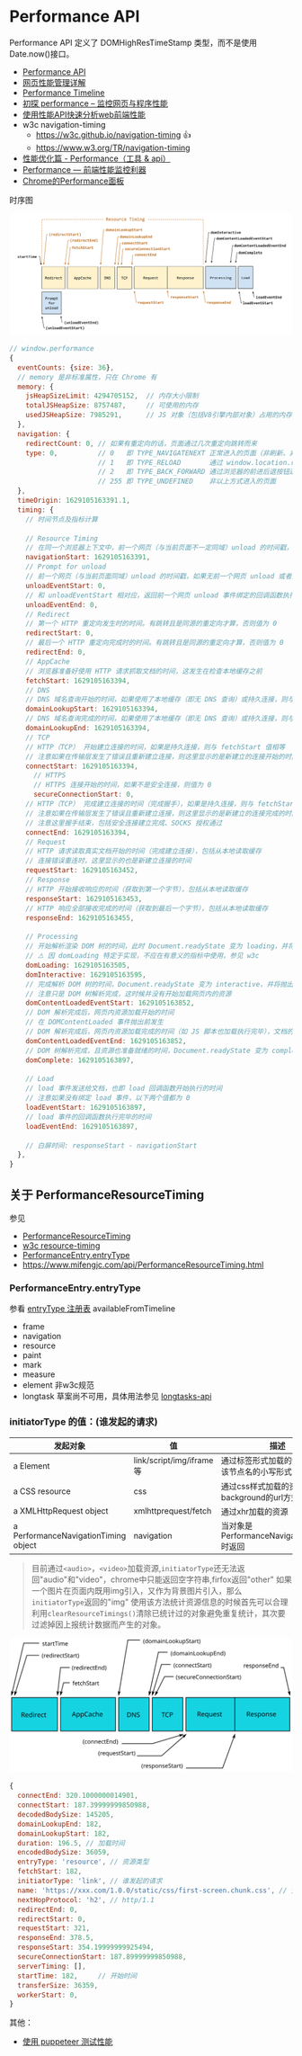 # Performance API

Performance API 定义了 DOMHighResTimeStamp 类型，而不是使用 Date.now()接口。

- [Performance API](https://developer.mozilla.org/zh-CN/docs/Web/API/Performance_API)
- [网页性能管理详解](http://www.ruanyifeng.com/blog/2015/09/web-page-performance-in-depth.html)
- [Performance Timeline](https://developer.mozilla.org/zh-CN/docs/Web/API/Performance_Timeline)
- [初探 performance – 监控网页与程序性能](http://www.alloyteam.com/2015/09/explore-performance/)
- [使用性能API快速分析web前端性能](https://segmentfault.com/a/1190000004010453)
- w3c navigation-timing
  - https://w3c.github.io/navigation-timing 👍
  - https://www.w3.org/TR/navigation-timing
- [性能优化篇 - Performance（工具 & api）](https://juejin.cn/post/6844903801518981133)
- [Performance — 前端性能监控利器](https://www.cnblogs.com/bldxh/p/6857324.html)
- [Chrome的Performance面板](https://www.jianshu.com/p/d476bd527e48)

时序图

![navigation-timing](./../img/navigation-timing.svg)

```js
// window.performance
{
  eventCounts: {size: 36},
  // memory 是非标准属性，只在 Chrome 有
  memory: {
    jsHeapSizeLimit: 4294705152,  // 内存大小限制
    totalJSHeapSize: 8757487,     // 可使用的内存
    usedJSHeapSize: 7985291,      // JS 对象（包括V8引擎内部对象）占用的内存，一定小于 totalJSHeapSize
  },
  navigation: {
    redirectCount: 0, // 如果有重定向的话，页面通过几次重定向跳转而来
    type: 0,          // 0   即 TYPE_NAVIGATENEXT 正常进入的页面（非刷新、非重定向等）
                      // 1   即 TYPE_RELOAD       通过 window.location.reload() 刷新的页面
                      // 2   即 TYPE_BACK_FORWARD 通过浏览器的前进后退按钮进入的页面（历史记录）
                      // 255 即 TYPE_UNDEFINED    非以上方式进入的页面
  },
  timeOrigin: 1629105163391.1,
  timing: {
    // 时间节点及指标计算

    // Resource Timing
    // 在同一个浏览器上下文中，前一个网页（与当前页面不一定同域）unload 的时间戳，如果无前一个网页 unload ，则与 fetchStart 值相等
    navigationStart: 1629105163391,
    // Prompt for unload
    // 前一个网页（与当前页面同域）unload 的时间戳，如果无前一个网页 unload 或者前一个网页与当前页面不同域，则值为 0
    unloadEventStart: 0,
    // 和 unloadEventStart 相对应，返回前一个网页 unload 事件绑定的回调函数执行完毕的时间戳
    unloadEventEnd: 0,
    // Redirect
    // 第一个 HTTP 重定向发生时的时间。有跳转且是同源的重定向才算，否则值为 0
    redirectStart: 0,
    // 最后一个 HTTP 重定向完成时的时间。有跳转且是同源的重定向才算，否则值为 0
    redirectEnd: 0,
    // AppCache
    // 浏览器准备好使用 HTTP 请求抓取文档的时间，这发生在检查本地缓存之前
    fetchStart: 1629105163394,
    // DNS
    // DNS 域名查询开始的时间，如果使用了本地缓存（即无 DNS 查询）或持久连接，则与 fetchStart 值相等
    domainLookupStart: 1629105163394,
    // DNS 域名查询完成的时间，如果使用了本地缓存（即无 DNS 查询）或持久连接，则与 fetchStart 值相等
    domainLookupEnd: 1629105163394,
    // TCP
    // HTTP（TCP） 开始建立连接的时间，如果是持久连接，则与 fetchStart 值相等
    // 注意如果在传输层发生了错误且重新建立连接，则这里显示的是新建立的连接开始的时间
    connectStart: 1629105163394,
      // HTTPS
      // HTTPS 连接开始的时间，如果不是安全连接，则值为 0
      secureConnectionStart: 0,
    // HTTP（TCP） 完成建立连接的时间（完成握手），如果是持久连接，则与 fetchStart 值相等
    // 注意如果在传输层发生了错误且重新建立连接，则这里显示的是新建立的连接完成的时间
    // 注意这里握手结束，包括安全连接建立完成、SOCKS 授权通过
    connectEnd: 1629105163394,
    // Request
    // HTTP 请求读取真实文档开始的时间（完成建立连接），包括从本地读取缓存
    // 连接错误重连时，这里显示的也是新建立连接的时间
    requestStart: 1629105163452,
    // Response
    // HTTP 开始接收响应的时间（获取到第一个字节），包括从本地读取缓存
    responseStart: 1629105163453,
    // HTTP 响应全部接收完成的时间（获取到最后一个字节），包括从本地读取缓存
    responseEnd: 1629105163455,

    // Processing
    // 开始解析渲染 DOM 树的时间，此时 Document.readyState 变为 loading，并将抛出 readystatechange 相关事件
    // ⚠️ 因 domLoading 特定于实现，不应在有意义的指标中使用，参见 w3c
    domLoading: 1629105163505,
    domInteractive: 1629105163595,
    // 完成解析 DOM 树的时间，Document.readyState 变为 interactive，并将抛出 readystatechange 相关事件
    // 注意只是 DOM 树解析完成，这时候并没有开始加载网页内的资源
    domContentLoadedEventStart: 1629105163852,
    // DOM 解析完成后，网页内资源加载开始的时间
    // 在 DOMContentLoaded 事件抛出前发生
    // DOM 解析完成后，网页内资源加载完成的时间（如 JS 脚本也加载执行完毕），文档的DOMContentLoaded 事件的结束时间
    domContentLoadedEventEnd: 1629105163852,
    // DOM 树解析完成，且资源也准备就绪的时间，Document.readyState 变为 complete，并将抛出 readystatechange 相关事件
    domComplete: 1629105163897,

    // Load
    // load 事件发送给文档，也即 load 回调函数开始执行的时间
    // 注意如果没有绑定 load 事件，以下两个值都为 0
    loadEventStart: 1629105163897,
    // load 事件的回调函数执行完毕的时间
    loadEventEnd: 1629105163897,

    // 白屏时间: responseStart - navigationStart
  },
}
```

## 关于 PerformanceResourceTiming

参见

- [PerformanceResourceTiming](https://developer.mozilla.org/zh-CN/docs/Web/API/PerformanceResourceTiming)
- [w3c resource-timing](https://w3c.github.io/resource-timing/)
- [PerformanceEntry.entryType](https://developer.mozilla.org/en-US/docs/Web/API/PerformanceEntry/entryType)
- https://www.mifengjc.com/api/PerformanceResourceTiming.html

### PerformanceEntry.entryType

参看 [entryType 注册表](https://w3c.github.io/timing-entrytypes-registry/#registry) availableFromTimeline

- frame
- navigation
- resource
- paint
- mark
- measure
- element  非w3c规范
- longtask 草案尚不可用，具体用法参见 [longtasks-api](https://w3c.github.io/longtasks/)

### initiatorType 的值：(谁发起的请求)

发起对象 | 值 | 描述
--- | --- | ----
a Element | link/script/img/iframe等 | 通过标签形式加载的资源，值是该节点名的小写形式
a CSS resource | css | 通过css样式加载的资源，比如background的url方式加载资源
a XMLHttpRequest object | xmlhttprequest/fetch | 通过xhr加载的资源
a PerformanceNavigationTiming object | navigation | 当对象是PerformanceNavigationTiming时返回

> 目前通过`<audio>`，`<video>`加载资源,`initiatorType`还无法返回"audio"和"video"，chrome中只能返回空字符串,firfox返回"other"
> 如果一个图片在页面内既用img引入，又作为背景图片引入，那么`initiatorType`返回的"img"
> 使用该方法统计资源信息的时候首先可以合理利用`clearResourceTimings()`清除已统计过的对象避免重复统计，其次要过滤掉因上报统计数据而产生的对象。

![resource-timing](./../img/resource-timing.svg)

```js
{
  connectEnd: 320.1000000014901,
  connectStart: 187.39999999850988,
  decodedBodySize: 145205,
  domainLookupEnd: 182,
  domainLookupStart: 182,
  duration: 196.5, // 加载时间
  encodedBodySize: 36059,
  entryType: 'resource', // 资源类型
  fetchStart: 182,
  initiatorType: 'link', // 谁发起的请求
  name: 'https://xxx.com/1.0.0/static/css/first-screen.chunk.css', // 资源名称，是资源的绝对路径或调用mark方法自定义的名称
  nextHopProtocol: 'h2', // http/1.1
  redirectEnd: 0,
  redirectStart: 0,
  requestStart: 321,
  responseEnd: 378.5,
  responseStart: 354.19999999925494,
  secureConnectionStart: 187.89999999850988,
  serverTiming: [],
  startTime: 182,     // 开始时间
  transferSize: 36359,
  workerStart: 0,
}
```

其他：

- [使用 puppeteer 测试性能](https://github.com/pod4g/hiper.git)
